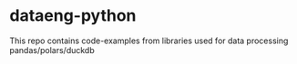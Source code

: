 # dataeng-python
This repo contains code-examples from libraries used for data processing pandas/polars/duckdb
